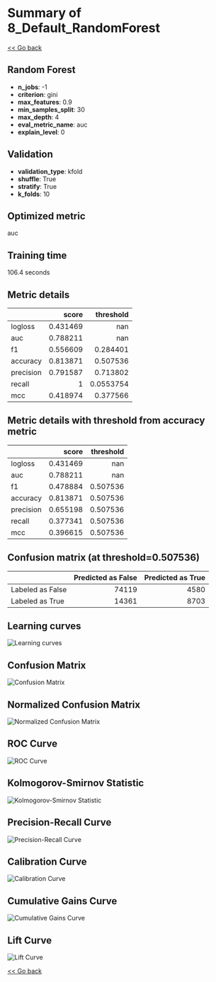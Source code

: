 # Summary of 8_Default_RandomForest

[<< Go back](../README.md)


## Random Forest
- **n_jobs**: -1
- **criterion**: gini
- **max_features**: 0.9
- **min_samples_split**: 30
- **max_depth**: 4
- **eval_metric_name**: auc
- **explain_level**: 0

## Validation
 - **validation_type**: kfold
 - **shuffle**: True
 - **stratify**: True
 - **k_folds**: 10

## Optimized metric
auc

## Training time

106.4 seconds

## Metric details
|           |    score |   threshold |
|:----------|---------:|------------:|
| logloss   | 0.431469 | nan         |
| auc       | 0.788211 | nan         |
| f1        | 0.556609 |   0.284401  |
| accuracy  | 0.813871 |   0.507536  |
| precision | 0.791587 |   0.713802  |
| recall    | 1        |   0.0553754 |
| mcc       | 0.418974 |   0.377566  |


## Metric details with threshold from accuracy metric
|           |    score |   threshold |
|:----------|---------:|------------:|
| logloss   | 0.431469 |  nan        |
| auc       | 0.788211 |  nan        |
| f1        | 0.478884 |    0.507536 |
| accuracy  | 0.813871 |    0.507536 |
| precision | 0.655198 |    0.507536 |
| recall    | 0.377341 |    0.507536 |
| mcc       | 0.396615 |    0.507536 |


## Confusion matrix (at threshold=0.507536)
|                  |   Predicted as False |   Predicted as True |
|:-----------------|---------------------:|--------------------:|
| Labeled as False |                74119 |                4580 |
| Labeled as True  |                14361 |                8703 |

## Learning curves
![Learning curves](learning_curves.png)
## Confusion Matrix

![Confusion Matrix](confusion_matrix.png)


## Normalized Confusion Matrix

![Normalized Confusion Matrix](confusion_matrix_normalized.png)


## ROC Curve

![ROC Curve](roc_curve.png)


## Kolmogorov-Smirnov Statistic

![Kolmogorov-Smirnov Statistic](ks_statistic.png)


## Precision-Recall Curve

![Precision-Recall Curve](precision_recall_curve.png)


## Calibration Curve

![Calibration Curve](calibration_curve_curve.png)


## Cumulative Gains Curve

![Cumulative Gains Curve](cumulative_gains_curve.png)


## Lift Curve

![Lift Curve](lift_curve.png)



[<< Go back](../README.md)
